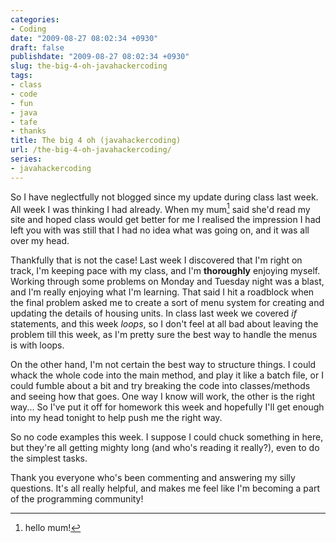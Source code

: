 ```yaml
---
categories:
- Coding
date: "2009-08-27 08:02:34 +0930"
draft: false
publishdate: "2009-08-27 08:02:34 +0930"
slug: the-big-4-oh-javahackercoding
tags:
- class
- code
- fun
- java
- tafe
- thanks
title: The big 4 oh (javahackercoding)
url: /the-big-4-oh-javahackercoding/
series:
- javahackercoding
---
```


So I have neglectfully not blogged since my update during class last week. All week I was thinking I had already. When my mum[^1]  said she'd read my site and hoped class would get better for me I realised the impression I had left you with was still that I had no idea what was going on, and it was all over my head.

Thankfully that is not the case! Last week I discovered that I'm right on track, I'm keeping pace with my class, and I'm **thoroughly** enjoying myself. Working through some problems on Monday and Tuesday night was a blast, and I'm really enjoying what I'm learning. That said I hit a roadblock when the final problem asked me to create a sort of menu system for creating and updating the details of housing units. In class last week we covered *if* statements, and this week *loops*, so I don't feel at all bad about leaving the problem till this week, as I'm pretty sure the best way to handle the menus is with loops.

On the other hand, I'm not certain the best way to structure things. I could whack the whole code into the main method, and play it like a batch file, or I could fumble about a bit and try breaking the code into classes/methods and seeing how that goes. One way I know will work, the other is the right way... So I've put it off for homework this week and hopefully I'll get enough into my head tonight to help push me the right way.

So no code examples this week. I suppose I could chuck something in here, but they're all getting mighty long (and who's reading it really?), even to do the simplest tasks.

Thank you everyone who's been commenting and answering my silly questions. It's all really helpful, and makes me feel like I'm becoming a part of the programming community!

[^1]: hello mum!
